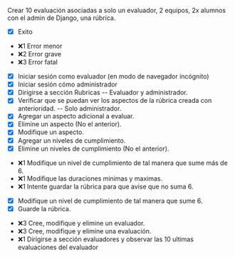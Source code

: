 Crear 10 evaluación asociadas a solo un evaluador, 2 equipos, 2x alumnos con el admin de Django, una rúbrica.
- [x] Exito
- :x:1 Error menor
- :x:2 Error grave
- :x:3 Error fatal

- [x] Iniciar sesión como evaluador (en modo de navegador incógnito)
- [x] Iniciar sesión cómo administrador
- [x] Dirigirse a sección Rubricas
-- Evaluador y administrador.
- [x] Verificar que se puedan ver los aspectos de la rúbrica creada con anterioridad.
-- Solo administrador.
- [x] Agregar un aspecto adicional a evaluar.
- [x] Elimine un aspecto (No el anterior).
- [x] Modifique un aspecto.
- [x] Agregar un niveles de cumplimiento.
- [x] Elimine un niveles de cumplimiento (No el anterior).
- :x:1 Modifique un nivel de cumplimiento de tal manera que sume más de 6.
- :x:1 Modifique las duraciones minimas y maximas.
- :x:1 Intente guardar la rúbrica para que avise que no suma 6.
- [x] Modifique un nivel de cumplimiento de tal manera que sume 6.
- [x] Guarde la rúbrica.
- :x:3 Cree, modifique y elimine un evaluador.
- :x:3 Cree, modifique y elimine una evaluación.
- :x:1 Dirigirse a sección evaluadores y observar las 10 ultimas evaluaciones del evaluador